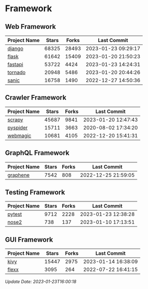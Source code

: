 # Framework

## Web Framework
| Project Name | Stars | Forks | Last Commit |
| ------------ | ----- | ----- | ----------- |
| [django](https://github.com/django/django) | 68325 | 28493 | 2023-01-23 09:29:17 |
| [flask](https://github.com/pallets/flask) | 61642 | 15409 | 2023-01-20 21:50:23 |
| [fastapi](https://github.com/tiangolo/fastapi) | 53722 | 4424 | 2023-01-23 14:24:31 |
| [tornado](https://github.com/tornadoweb/tornado) | 20948 | 5486 | 2023-01-20 20:44:26 |
| [sanic](https://github.com/sanic-org/sanic) | 16758 | 1490 | 2022-12-27 14:50:36 |

## Crawler Framework
| Project Name | Stars | Forks | Last Commit |
| ------------ | ----- | ----- | ----------- |
| [scrapy](https://github.com/scrapy/scrapy) | 45687 | 9841 | 2023-01-20 12:47:43 |
| [pyspider](https://github.com/binux/pyspider) | 15711 | 3663 | 2020-08-02 17:34:20 |
| [webmagic](https://github.com/code4craft/webmagic) | 10681 | 4105 | 2022-12-20 15:41:31 |

## GraphQL Framework
| Project Name | Stars | Forks | Last Commit |
| ------------ | ----- | ----- | ----------- |
| [graphene](https://github.com/graphql-python/graphene) | 7542 | 808 | 2022-12-25 21:59:05 |

## Testing Framework
| Project Name | Stars | Forks | Last Commit |
| ------------ | ----- | ----- | ----------- |
| [pytest](https://github.com/pytest-dev/pytest) | 9712 | 2228 | 2023-01-23 12:38:28 |
| [nose2](https://github.com/nose-devs/nose2) | 738 | 137 | 2023-01-10 17:13:51 |

## GUI Framework
| Project Name | Stars | Forks | Last Commit |
| ------------ | ----- | ----- | ----------- |
| [kivy](https://github.com/kivy/kivy) | 15447 | 2975 | 2023-01-14 16:38:09 |
| [flexx](https://github.com/flexxui/flexx) | 3095 | 264 | 2022-07-22 16:41:15 |

*Update Date: 2023-01-23T16:00:18*